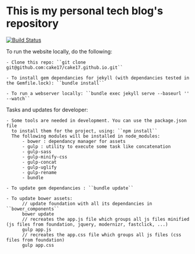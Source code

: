 # This is my personal tech blog's repository

[![Build Status](https://api.travis-ci.org/cake17/cake17.github.io.png?branch=master)](https://travis-ci.org/cake17/cake17.github.io)

To run the website locally, do the following:

    - Clone this repo: ``git clone git@github.com:cake17/cake17.github.io.git``

    - To install gem dependancies for jekyll (with dependancies tested in the Gemfile.lock): ``bundle install``

    - To run a webserver locally: ``bundle exec jekyll serve --baseurl '' --watch``


Tasks and updates for developer:

    - Some tools are needed in development. You can use the package.json file
      to install them for the project, using: ``npm install``
      The following modules will be installed in node_modules:
          - bower : dependancy manager for assets
          - gulp : utility to execute some task like concatenation
          - gulp-sass
          - gulp-minify-css
          - gulp-concat
          - gulp-uglify
          - gulp-rename
          - bundle

    - To update gem dependancies : ``bundle update``

    - To update bower assets:     
          // update foundation with all its dependancies in ``bower_components``
          bower update
          // recreates the app.js file which groups all js files minified (js files from foundation, jquery, modernizr, fastclick, ...)
          gulp app.js
          // recreates the app.css file which groups all js files (css files from foundation)
          gulp app.css
